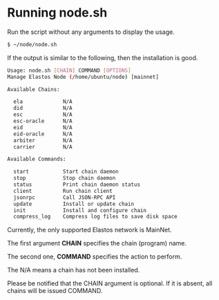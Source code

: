 # Running node.sh

Run the script without any arguments to display the usage.

```bash
$ ~/node/node.sh
```

If the output is similar to the following, then the installation is good.

```bash
Usage: node.sh [CHAIN] COMMAND [OPTIONS]
Manage Elastos Node (/home/ubuntu/node) [mainnet]

Available Chains:

  ela             N/A
  did             N/A
  esc             N/A
  esc-oracle      N/A
  eid             N/A
  eid-oracle      N/A
  arbiter         N/A
  carrier         N/A

Available Commands:

  start           Start chain daemon
  stop            Stop chain daemon
  status          Print chain daemon status
  client          Run chain client
  jsonrpc         Call JSON-RPC API
  update          Install or update chain
  init            Install and configure chain
  compress_log    Compress log files to save disk space
```

Currently, the only supported Elastos network is MainNet.

The first argument **CHAIN** specifies the chain (program) name.

The second one, **COMMAND** specifies the action to perform.

The N/A means a chain has not been installed.

Please be notified that the CHAIN argument is optional. If it is absent, all chains will be issued COMMAND.
